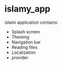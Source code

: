 # islamy_app
islami application 
contains:
- Splash screen
- Theming
- Navigation bar
- Reading files
- Localization
- provider
